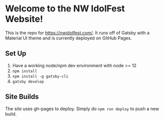 # Welcome to the NW IdolFest Website!

This is the repo for https://nwidolfest.com/. It runs off of Gatsby with a Material UI theme and is currently deployed on GitHub Pages.

## Set Up

1. Have a working node/npm dev environment with node >= 12
1. `npm install`
1. `npm install -g gatsby-cli`
1. `gatsby develop`

## Site Builds

The site uses gh-pages to deploy. Simply do `npm run deploy` to push a new build.

